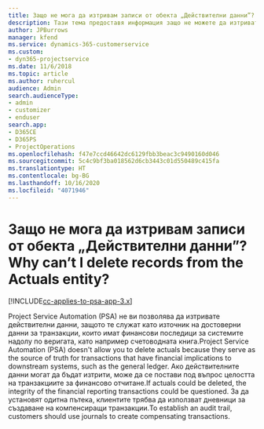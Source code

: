 ```yaml
---
title: Защо не мога да изтривам записи от обекта „Действителни данни”?
description: Тази тема предоставя информация защо не можете да изтривате записи от обекта „Действителните данни“.
author: JPBurrows
manager: kfend
ms.service: dynamics-365-customerservice
ms.custom:
- dyn365-projectservice
ms.date: 11/6/2018
ms.topic: article
ms.author: ruhercul
audience: Admin
search.audienceType:
- admin
- customizer
- enduser
search.app:
- D365CE
- D365PS
- ProjectOperations
ms.openlocfilehash: f47e7ccd46642dc6129fbb3beac3c9490160d046
ms.sourcegitcommit: 5c4c9bf3ba018562d6cb3443c01d550489c415fa
ms.translationtype: HT
ms.contentlocale: bg-BG
ms.lasthandoff: 10/16/2020
ms.locfileid: "4071946"
---
```

# <a name="why-cant-i-delete-records-from-the-actuals-entity"></a><span data-ttu-id="89ef6-103">Защо не мога да изтривам записи от обекта „Действителни данни”?</span><span class="sxs-lookup"><span data-stu-id="89ef6-103">Why can’t I delete records from the Actuals entity?</span></span>

[!INCLUDE[cc-applies-to-psa-app-3.x](../includes/cc-applies-to-psa-app-3x.md)]

<span data-ttu-id="89ef6-104">Project Service Automation (PSA) не ви позволява да изтривате действителни данни, защото те служат като източник на достоверни данни за транзакции, които имат финансови последици за системите надолу по веригата, като например счетоводната книга.</span><span class="sxs-lookup"><span data-stu-id="89ef6-104">Project Service Automation (PSA) doesn't allow you to delete actuals because they serve as the source of truth for transactions that have financial implications to downstream systems, such as the general ledger.</span></span> <span data-ttu-id="89ef6-105">Ако действителните данни могат да бъдат изтрити, може да се постави под въпрос целостта на транзакциите за финансово отчитане.</span><span class="sxs-lookup"><span data-stu-id="89ef6-105">If actuals could be deleted, the integrity of the financial reporting transactions could be questioned.</span></span> <span data-ttu-id="89ef6-106">За да установят одитна пътека, клиентите трябва да използват дневници за създаване на компенсиращи транзакции.</span><span class="sxs-lookup"><span data-stu-id="89ef6-106">To establish an audit trail, customers should use journals to create compensating transactions.</span></span>

